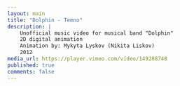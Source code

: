 ```yaml
---
layout: main
title: "Dolphin - Temno"
description: |
    Unofficial music video for musical band "Dolphin"
    2D digital animation
    Animation by: Mykyta Lyskov (Nikita Liskov)
    2012
media_url: https://player.vimeo.com/video/149288748
published: true
comments: false
---
```

